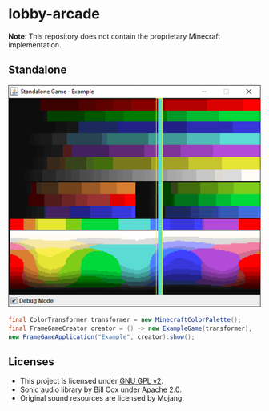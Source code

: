lobby-arcade
============

**Note**: This repository does not contain the proprietary Minecraft implementation.

## Standalone

![](.gitlab/assets/standalone.png)

```java
final ColorTransformer transformer = new MinecraftColorPalette();
final FrameGameCreator creator = () -> new ExampleGame(transformer);
new FrameGameApplication("Example", creator).show();
```

## Licenses

* This project is licensed under [GNU GPL v2](./LICENSE).
* [Sonic](https://github.com/waywardgeek/sonic) audio library by Bill Cox under [Apache 2.0](https://www.apache.org/licenses/LICENSE-2.0).
* Original sound resources are licensed by Mojang.
